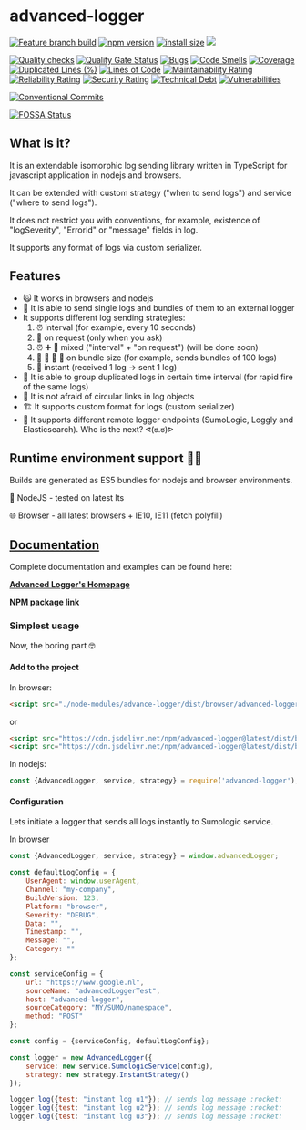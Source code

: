 # advanced-logger

[![Feature branch build](https://github.com/AlexeyPopovUA/advanced-logger/actions/workflows/feature-branch-build.yml/badge.svg)](https://github.com/AlexeyPopovUA/advanced-logger/actions/workflows/feature-branch-build.yml)
[![npm version](https://badge.fury.io/js/advanced-logger.svg)](https://badge.fury.io/js/advanced-logger)
[![install size](https://packagephobia.now.sh/badge?p=advanced-logger)](https://packagephobia.now.sh/result?p=advanced-logger)
[![](https://data.jsdelivr.com/v1/package/npm/advanced-logger/badge)](https://www.jsdelivr.com/package/npm/advanced-logger)


[![Quality checks](https://github.com/AlexeyPopovUA/advanced-logger/actions/workflows/quality-checks.yml/badge.svg)](https://github.com/AlexeyPopovUA/advanced-logger/actions/workflows/quality-checks.yml)
[![Quality Gate Status](https://sonarcloud.io/api/project_badges/measure?project=AlexeyPopovUA_advanced-logger&metric=alert_status)](https://sonarcloud.io/summary/new_code?id=AlexeyPopovUA_advanced-logger)
[![Bugs](https://sonarcloud.io/api/project_badges/measure?project=AlexeyPopovUA_advanced-logger&metric=bugs)](https://sonarcloud.io/summary/new_code?id=AlexeyPopovUA_advanced-logger)
[![Code Smells](https://sonarcloud.io/api/project_badges/measure?project=AlexeyPopovUA_advanced-logger&metric=code_smells)](https://sonarcloud.io/summary/new_code?id=AlexeyPopovUA_advanced-logger)
[![Coverage](https://sonarcloud.io/api/project_badges/measure?project=AlexeyPopovUA_advanced-logger&metric=coverage)](https://sonarcloud.io/summary/new_code?id=AlexeyPopovUA_advanced-logger)
[![Duplicated Lines (%)](https://sonarcloud.io/api/project_badges/measure?project=AlexeyPopovUA_advanced-logger&metric=duplicated_lines_density)](https://sonarcloud.io/summary/new_code?id=AlexeyPopovUA_advanced-logger)
[![Lines of Code](https://sonarcloud.io/api/project_badges/measure?project=AlexeyPopovUA_advanced-logger&metric=ncloc)](https://sonarcloud.io/summary/new_code?id=AlexeyPopovUA_advanced-logger)
[![Maintainability Rating](https://sonarcloud.io/api/project_badges/measure?project=AlexeyPopovUA_advanced-logger&metric=sqale_rating)](https://sonarcloud.io/summary/new_code?id=AlexeyPopovUA_advanced-logger)
[![Reliability Rating](https://sonarcloud.io/api/project_badges/measure?project=AlexeyPopovUA_advanced-logger&metric=reliability_rating)](https://sonarcloud.io/summary/new_code?id=AlexeyPopovUA_advanced-logger)
[![Security Rating](https://sonarcloud.io/api/project_badges/measure?project=AlexeyPopovUA_advanced-logger&metric=security_rating)](https://sonarcloud.io/summary/new_code?id=AlexeyPopovUA_advanced-logger)
[![Technical Debt](https://sonarcloud.io/api/project_badges/measure?project=AlexeyPopovUA_advanced-logger&metric=sqale_index)](https://sonarcloud.io/summary/new_code?id=AlexeyPopovUA_advanced-logger)
[![Vulnerabilities](https://sonarcloud.io/api/project_badges/measure?project=AlexeyPopovUA_advanced-logger&metric=vulnerabilities)](https://sonarcloud.io/summary/new_code?id=AlexeyPopovUA_advanced-logger)


[![Conventional Commits](https://img.shields.io/badge/Conventional%20Commits-1.0.0-yellow.svg)](https://conventionalcommits.org)


[![FOSSA Status](https://app.fossa.io/api/projects/git%2Bgithub.com%2FAlexeyPopovUA%2Fadvanced-logger.svg?type=shield)](https://app.fossa.io/projects/git%2Bgithub.com%2FAlexeyPopovUA%2Fadvanced-logger?ref=badge_shield)

## What is it?

It is an extendable isomorphic log sending library written in TypeScript for javascript application in nodejs and browsers.

It can be extended with custom strategy ("when to send logs") and service ("where to send logs").

It does not restrict you with conventions, for example, existence of "logSeverity", "ErrorId" or "message" fields in log.

It supports any format of logs via custom serializer.

## Features

* :scream_cat: It works in browsers and nodejs
* :articulated_lorry: It is able to send single logs and bundles of them to an external logger
* It supports different log sending strategies:
  1.  :alarm_clock: interval (for example, every 10 seconds)
  2.  :loudspeaker: on request (only when you ask)
  3.  :alarm_clock: :heavy_plus_sign: :loudspeaker: mixed ("interval" + "on request") (will be done soon)
  4.  :steam_locomotive: :railway_car: :railway_car: :railway_car: on bundle size (for example, sends bundles of 100 logs)
  5.  :toilet: instant (received 1 log -> sent 1 log)
* :busts_in_silhouette: It is able to group duplicated logs in certain time interval (for rapid fire of the same logs)
* :octopus: It is not afraid of circular links in log objects
* :building_construction: It supports custom format for logs (custom serializer)
* :dart: It supports different remote logger endpoints (SumoLogic, Loggly and Elasticsearch). Who is the next? ᕙ(ಠ.ಠ)ᕗ

## Runtime environment support :running_woman:

Builds are generated as ES5 bundles for nodejs and browser environments.

:robot: NodeJS - tested on latest lts

:globe_with_meridians: Browser - all latest browsers + IE10, IE11 (fetch polyfill)

## [Documentation](https://advancedlogger.com "Advanced Logger's Homepage")

Complete documentation and examples can be found here:

**[Advanced Logger's Homepage](https://advancedlogger.com "Advanced Logger's Homepage")**

**[NPM package link](https://www.npmjs.com/package/advanced-logger "NPM package link")**

### Simplest usage

Now, the boring part :nerd_face:

#### Add to the project

In browser:

```html
<script src="./node-modules/advance-logger/dist/browser/advanced-logger.browser.min.js"></script>
```

or

```html
<script src="https://cdn.jsdelivr.net/npm/advanced-logger@latest/dist/browser/advanced-logger.browser.min.js"></script>
<script src="https://cdn.jsdelivr.net/npm/advanced-logger@latest/dist/browser-debug/advanced-logger.browser.js"></script>
```

In nodejs:

```javascript
const {AdvancedLogger, service, strategy} = require('advanced-logger');
```

#### Configuration

Lets initiate a logger that sends all logs instantly to Sumologic service.

In browser

```javascript
const {AdvancedLogger, service, strategy} = window.advancedLogger;

const defaultLogConfig = {
    UserAgent: window.userAgent,
    Channel: "my-company",
    BuildVersion: 123,
    Platform: "browser",
    Severity: "DEBUG",
    Data: "",
    Timestamp: "",
    Message: "",
    Category: ""
};

const serviceConfig = {
    url: "https://www.google.nl",
    sourceName: "advancedLoggerTest",
    host: "advanced-logger",
    sourceCategory: "MY/SUMO/namespace",
    method: "POST"
};

const config = {serviceConfig, defaultLogConfig};

const logger = new AdvancedLogger({
    service: new service.SumologicService(config),
    strategy: new strategy.InstantStrategy()
});

logger.log({test: "instant log u1"}); // sends log message :rocket:
logger.log({test: "instant log u2"}); // sends log message :rocket:
logger.log({test: "instant log u3"}); // sends log message :rocket:
```